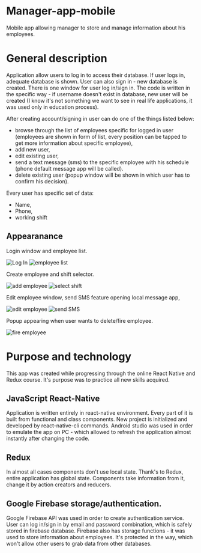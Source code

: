 # Manager-app-mobile

Mobile app allowing manager to store and manage information about his employees.

# General description

Application allow users to log in to access their database. If user logs in, adequate database is shown. User can
also sign in - new database is created.
There is one window for user log in/sign in. The code is written in the specific way - if username doesn't exist in
database, new user will be created (I know it's not something we want to see in real life applications, it was used only
in education process).

After creating account/signing in user can do one of the things listed below:
* browse through the list of employees specific for logged in user (employees are shown in form of list, every position
can be tapped to get more information about specific employee),
* add new user,
* edit existing user,
* send a text message (sms) to the specific employee with his schedule (phone default message app will be called).
* delete existing user (popup window will be shown in which user has to confirm his decision).

Every user has specific set of data:
* Name,
* Phone,
* working shift

## Appearanance

Login window and employee list.

![Log In](img/login.jpg)
![employee list](img/employeelist.jpg)

Create employee and shift selector.

![add employee](img/createemployee.jpg)
![select shift](img/selectshift.jpg)

Edit employee window, send SMS feature opening local message app,

![edit employee](img/editemployee.jpg)
![send SMS](img/sendsms.jpg)

Popup appearing when user wants to delete/fire employee.

![fire employee](img/fireemployee.jpg)

# Purpose and technology

This app was created while progressing through the online React Native and Redux course. It's purpose was to practice
all new skills acquired.

## JavaScript React-Native

Application is written entirely in react-native environment. Every part of it is built from functional and class
components. New project is initialized and developed by react-native-cli commands. Android studio was used in order to
emulate the app on PC - which allowed to refresh the application almost instantly after changing the code.

## Redux

In almost all cases components don't use local state. Thank's to Redux, entire application has global state. Components
take information from it, change it by action creators and reducers.

## Google Firebase storage/authentication.

Google Firebase API was used in order to create authentication service. User can log in/sign in by email and password
combination, which is safely stored in firebase database.
Firebase also has storage functions - it was used to store information about employees. It's protected in the way, which
won't allow other users to grab data from other databases.
